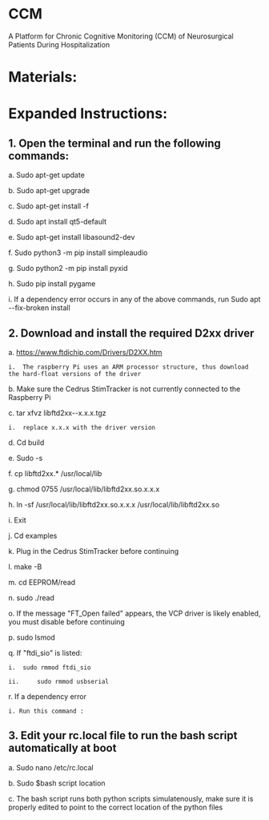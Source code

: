 # CCM
A Platform for Chronic Cognitive Monitoring (CCM) of Neurosurgical Patients During Hospitalization


# Materials:


# Expanded Instructions:

## 1. Open the terminal and run the following commands:

a. 	Sudo apt-get update

b. 	Sudo apt-get upgrade

c. 	Sudo apt-get install -f

d. 	Sudo apt install qt5-default

e. 	Sudo apt-get install libasound2-dev

f.  	Sudo python3 -m pip install simpleaudio

g. 	Sudo python2 -m pip install pyxid

h. 	Sudo pip install pygame

i.  	If a dependency error occurs in any of the above commands, run Sudo apt --fix-broken install

## 2. 	Download and install the required D2xx driver

a. 	https://www.ftdichip.com/Drivers/D2XX.htm

    i. 	The raspberry Pi uses an ARM processor structure, thus download the hard-float versions of the driver

b. 	Make sure the Cedrus StimTracker is not currently connected to the Raspberry Pi

c. 	tar xfvz libftd2xx-<platform>-x.x.x.tgz
  
    i. 	replace x.x.x with the driver version   
  
d. 	Cd build
  
e. 	Sudo -s

f.  	cp libftd2xx.* /usr/local/lib

g. 	chmod 0755 /usr/local/lib/libftd2xx.so.x.x.x

h. 	ln -sf /usr/local/lib/libftd2xx.so.x.x.x /usr/local/lib/libftd2xx.so

i.  	Exit

j.  	Cd examples

k. 	Plug in the Cedrus StimTracker before continuing

l.  	make -B

m.   cd EEPROM/read

n. 	sudo ./read

o. 	If the message "FT_Open failed" appears, the VCP driver is likely enabled, you must disable before continuing

p. 	sudo lsmod

q. 	If "ftdi_sio" is listed:

    i. 	sudo rmmod ftdi_sio
                                                      
    ii. 	sudo rmmod usbserial
                                                    
r.  	If a dependency error

    i. Run this command :

## 3. 	Edit your rc.local file to run the bash script automatically at boot

a. 	Sudo nano /etc/rc.local

b. 	Sudo $bash script location

c. 	The bash script runs both python scripts simulatenously, make sure it is properly edited to point to the correct location of the python files
